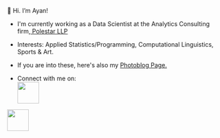 👋 Hi. I’m Ayan!
 
- I'm currently working as a Data Scientist at the Analytics Consulting firm,<a href='https://www.polestarllp.com/'> Polestar LLP </a>

- Interests: Applied Statistics/Programming, Computational Linguistics, Sports & Art.
- If you are into these, here's also my <a href="https://hillbillyblog.github.io/">Photoblog Page.</a>


- Connect with me on: <br>
<a href="https://www.linkedin.com/in/ayan-s-57850a19b/"><img src="https://cdn-icons-png.flaticon.com/512/3536/3536505.png" width="50"></a> 

<a href="mailto: ayanworkmail02@gmail.com"><img src="https://cdn-icons-png.flaticon.com/512/5968/5968534.png" width="50"></a>







<!---
ayanatherate/ayanatherate is a ✨ special ✨ repository because its `README.md` (this file) appears on your GitHub profile.
You can click the Preview link to take a look at your changes.
--->

